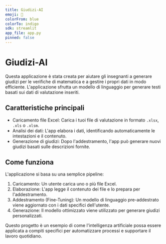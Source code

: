 ```yaml
---
title: Giudizi-AI
emoji: 🤖
colorFrom: blue
colorTo: indigo
sdk: streamlit
app_file: app.py
pinned: false
---
```


# Giudizi-AI

Questa applicazione è stata creata per aiutare gli insegnanti a generare giudizi per le verifiche di matematica e a gestire i propri dati in modo efficiente. L'applicazione sfrutta un modello di linguaggio per generare testi basati sui dati di valutazione inseriti.

## Caratteristiche principali

* Caricamento file Excel: Carica i tuoi file di valutazione in formato `.xlsx`, `.xls` o `.xlsm`.
* Analisi dei dati: L'app elabora i dati, identificando automaticamente le intestazioni e il contenuto.
* Generazione di giudizi: Dopo l'addestramento, l'app può generare nuovi giudizi basati sulle descrizioni fornite.

## Come funziona

L'applicazione si basa su una semplice pipeline:
1.  Caricamento: Un utente carica uno o più file Excel.
2.  Elaborazione: L'app legge il contenuto dei file e lo prepara per l'addestramento.
3.  Addestramento (Fine-Tuning): Un modello di linguaggio pre-addestrato viene aggiornato con i dati specifici dell'utente.
4.  Generazione: Il modello ottimizzato viene utilizzato per generare giudizi personalizzati.

Questo progetto è un esempio di come l'intelligenza artificiale possa essere applicata a compiti specifici per automatizzare processi e supportare il lavoro quotidiano.
